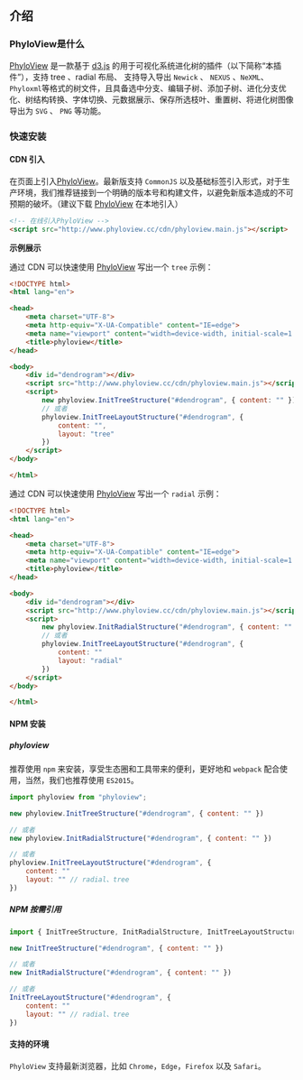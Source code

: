 ## 介绍

### PhyloView是什么

[PhyloView](http://www.phyloview.cc/) 是一款基于 [d3.js](https://d3js.org/) 的用于可视化系统进化树的插件（以下简称“本插件”），支持 tree 、radial 布局、 支持导入导出 `Newick` 、 `NEXUS` 、`NeXML`、`Phyloxml`等格式的树文件，且具备选中分支、编辑子树、添加子树、进化分支优化、树结构转换、字体切换、元数据展示、保存所选枝叶、重置树、将进化树图像导出为 `SVG` 、 `PNG` 等功能。

### 快速安装

#### CDN 引入

在页面上引入[PhyloView](http://www.phyloview.cc/cdn/phyloview.js)。最新版支持 `CommonJS` 以及基础标签引入形式，对于生产环境，我们推荐链接到一个明确的版本号和构建文件，以避免新版本造成的不可预期的破坏。（建议下载 [PhyloView](http://www.phyloview.cc/cdn/phyloview.js) 在本地引入）

```html
<!-- 在线引入PhyloView -->
<script src="http://www.phyloview.cc/cdn/phyloview.main.js"></script>
```

**示例展示**

通过 CDN 可以快速使用 [PhyloView](http://www.phyloview.cc/cdn/phyloview.js) 写出一个 `tree` 示例：

```html
<!DOCTYPE html>
<html lang="en">

<head>
    <meta charset="UTF-8">
    <meta http-equiv="X-UA-Compatible" content="IE=edge">
    <meta name="viewport" content="width=device-width, initial-scale=1.0">
    <title>phyloview</title>
</head>

<body>
    <div id="dendrogram"></div>
    <script src="http://www.phyloview.cc/cdn/phyloview.main.js"></script>
    <script>
        new phyloview.InitTreeStructure("#dendrogram", { content: "" })
        // 或者
        phyloview.InitTreeLayoutStructure("#dendrogram", {
            content: "",
            layout: "tree"
        })
    </script>
</body>

</html>
```

通过 CDN 可以快速使用 [PhyloView](http://www.phyloview.cc/cdn/phyloview.js) 写出一个 `radial` 示例：
```html
<!DOCTYPE html>
<html lang="en">

<head>
    <meta charset="UTF-8">
    <meta http-equiv="X-UA-Compatible" content="IE=edge">
    <meta name="viewport" content="width=device-width, initial-scale=1.0">
    <title>phyloview</title>
</head>

<body>
    <div id="dendrogram"></div>
    <script src="http://www.phyloview.cc/cdn/phyloview.main.js"></script>
    <script>
        new phyloview.InitRadialStructure("#dendrogram", { content: "" })
        // 或者
        phyloview.InitTreeLayoutStructure("#dendrogram", {
            content: ""
            layout: "radial"
        })
    </script>
</body>

</html>
```

#### NPM 安装

##### phyloview
推荐使用 `npm` 来安装，享受生态圈和工具带来的便利，更好地和 `webpack` 配合使用，当然，我们也推荐使用 `ES2015`。

```js
import phyloview from "phyloview";

new phyloview.InitTreeStructure("#dendrogram", { content: "" })

// 或者
new phyloview.InitRadialStructure("#dendrogram", { content: "" })

// 或者
phyloview.InitTreeLayoutStructure("#dendrogram", {
    content: ""
    layout: "" // radial、tree
})
```
##### NPM 按需引用

```js
import { InitTreeStructure, InitRadialStructure, InitTreeLayoutStructure } from "phyloview";

new InitTreeStructure("#dendrogram", { content: "" })

// 或者
new InitRadialStructure("#dendrogram", { content: "" })

// 或者
InitTreeLayoutStructure("#dendrogram", {
    content: ""
    layout: "" // radial、tree
})
```

#### 支持的环境

`PhyloView` 支持最新浏览器，比如 `Chrome`，`Edge`，`Firefox` 以及 `Safari`。